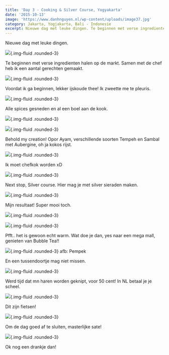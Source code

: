 ```yaml
---
title: 'Day 3 - Cooking & Silver Course, Yogyakarta'
date: '2015-10-13'
image: 'https://www.danhnguyen.nl/wp-content/uploads/image37.jpg'
category: Jakarta, Yogjakarta, Bali - Indonesie
excerpt: Nieuwe dag met leuke dingen. Te beginnen met verse ingredienten halen op de markt. Samen met de chef heb ik een...
---
```


Nieuwe dag met leuke dingen.

![](https://www.danhnguyen.nl/wp-content/uploads/image33-1024x576.jpg){.img-fluid .rounded-3}

Te beginnen met verse ingredienten halen op de markt. Samen met de chef heb ik een aantal gerechten gemaakt.

![](https://www.danhnguyen.nl/wp-content/uploads/image34-1024x576.jpg){.img-fluid .rounded-3}

Voordat ik ga beginnen, lekker ijskoude thee! Ik zweette me te pleuris.

![](https://www.danhnguyen.nl/wp-content/uploads/image35-1024x576.jpg){.img-fluid .rounded-3}

Alle spices gesneden en al een boel aan de kook.

![](https://www.danhnguyen.nl/wp-content/uploads/image37-1024x576.jpg){.img-fluid .rounded-3}

![](https://www.danhnguyen.nl/wp-content/uploads/image39-1024x576.jpg){.img-fluid .rounded-3}

Behold my creation! Opor Ayam, verschillende soorten Tempeh en Sambal met Aubergine, oh ja kokos rijst.

![](https://www.danhnguyen.nl/wp-content/uploads/image38-1024x576.jpg){.img-fluid .rounded-3}

Ik moet chefkok worden xD

![](https://www.danhnguyen.nl/wp-content/uploads/image41-1024x576.jpg){.img-fluid .rounded-3}

Next stop, Silver course. Hier mag je met silver sieraden maken.

![](https://www.danhnguyen.nl/wp-content/uploads/image36-1024x576.jpg){.img-fluid .rounded-3}

Mijn resultaat! Super mooi toch.

![](https://www.danhnguyen.nl/wp-content/uploads/image43-1024x576.jpg){.img-fluid .rounded-3}

![](https://www.danhnguyen.nl/wp-content/uploads/image44-1024x576.jpg){.img-fluid .rounded-3}

Pfft.. het is gewoon echt warm. Wat doe je dan, yes naar een mega mall, genieten van Bubble Tea!!

![](https://www.danhnguyen.nl/wp-content/uploads/image45-1024x576.jpg){.img-fluid .rounded-3} afb: Pempek

En een tussendoortje mag niet missen.

![](https://www.danhnguyen.nl/wp-content/uploads/image46-1024x576.jpg){.img-fluid .rounded-3}

Werd tijd dat mn haren worden geknipt, voor 50 cent! In NL betaal je je scheel.

![](https://www.danhnguyen.nl/wp-content/uploads/image48-1024x576.jpg){.img-fluid .rounded-3}

Dit zijn fietsen!

![](https://www.danhnguyen.nl/wp-content/uploads/image47-1024x576.jpg){.img-fluid .rounded-3}

Om de dag goed af te sluiten, masterlijke sate!

![](https://www.danhnguyen.nl/wp-content/uploads/image49-1024x576.jpg){.img-fluid .rounded-3}

Ok nog een drankje dan!
